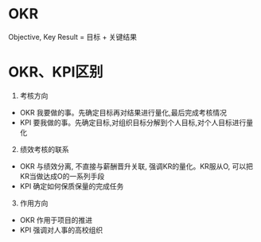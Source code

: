 # OKR 
Objective, Key Result = 目标 + 关键结果

# OKR、KPI区别
1. 考核方向
- OKR 我要做的事。先确定目标再对结果进行量化,最后完成考核情况
- KPI 要我做的事。先确定目标,对组织目标分解到个人目标,对个人目标进行量化
2. 绩效考核的联系
- OKR 与绩效分离, 不直接与薪酬晋升关联, 强调KR的量化。KR服从O, 可以把KR当做达成O的一系列手段
- KPI 确定如何保质保量的完成任务
3. 作用方向
- OKR 作用于项目的推进
- KPI 强调对人事的高校组织